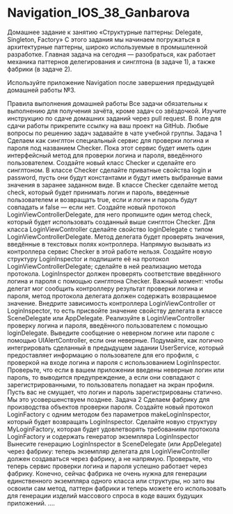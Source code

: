 # Navigation_IOS_38_Ganbarova
Домашнее задание к занятию «Структурные паттерны: Delegate, Singleton, Factory»
С этого задания мы начинаем погружаться в архитектурные паттерны, широко используемые в промышленной разработке. Главная задача на сегодня — разобраться, как работает механика паттернов делегирования и синглтона (в задаче 1), а также фабрики (в задаче 2).

Используйте приложение Navigation после завершения предыдущей домашней работы №3.

Правила выполнения домашней работы
Все задачи обязательны к выполнению для получения зачёта, кроме задач со звёздочкой.
Изучите инструкцию по сдаче домашних заданий через pull request. В поле для сдачи работы прикрепите ссылку на ваш проект на GitHub.
Любые вопросы по решению задач задавайте в чате учебной группы.
Задача 1
Сделаем как синглтон специальный сервис для проверки логина и пароля под названием Checker. Пока этот сервис будет иметь один интерфейсный метод для проверки логина и пароля, введённого пользователем.
Создайте новый класс Checker и сделайте его синглтоном.
В классе Checker сделайте приватные свойства login и password, пусть они будут константами и будут иметь выбранные вами значения в заранее заданном виде.
В классе Checker сделайте метод check, который будет принимать логин и пароль, введенные пользователем и возвращать true, если и логин и пароль будут совпадать и false — если нет.
Создайте новый протокол LoginViewControllerDelegate, для него пропишите один метод check, который будет использовать созданный выше синглтон Checker.
Для класса LoginViewController сделайте свойство loginDelegate с типом LoginViewControllerDelegate. Метод делегата будет проверять значения, введённые в текстовых полях контроллера. Напрямую вызывать из контроллера сервис Checker в этой работе нельзя.
Создайте новую структуру LoginInspector и подпишите её на протокол LoginViewControllerDelegate; сделайте в ней реализацию метода протокола. LoginInspector должен проверять соответствие введённого логина и пароля с помощью синглтона Checker. Важный момент: чтобы делегат мог сообщить контроллеру результат проверки логина и пароля, метод протокола делегата должен содержать возвращаемое значение.
Внедрите зависимость контроллера LoginViewController от LoginInspector, то есть присвойте значение свойству делегата в классе SceneDelegate или AppDelegate.
Реализуйте в LoginViewController проверку логина и пароля, введённого пользователем с помощью loginDelegate. Выведите сообщение о неверном логине или пароле с помощью UIAlertController, если они неверные. Подумайте, как логично интегрировать сделанный в предыдущем задании UserService, который предоставляет информацию о пользователе для его профиля, c проверкой на входе логина и пароля c использованием LoginInspector.
Проверьте, что если в вашем приложении введены неверные логин или пароль, то выводится предупреждение, а если они совпадают с зарегистрированными, то пользователь попадает на экран профиля. Пусть вас не смущает, что логин и пароль зарегистрированы статично. Мы это усовершенствуем позднее.
Задача 2
Сделаем фабрику для производства объектов проверки пароля.
Создайте новый протокол LoginFactory с одним методом без параметров makeLoginInspector, который будет возвращать LoginInspector.
Сделайте новую структуру MyLoginFactory, которая будет удовлетворять требованиям протокола LoginFactory и содержать генератор экземпляра LoginInspector
Вынесите генерацию LoginInspector в SceneDelegate (или AppDelegate) через фабрику: теперь экземпляр делегата для LoginViewController должен создаваться через фабрику, а не напрямую.
Проверьте, что теперь сервис проверки логина и пароля успешно работает через фабрику. Конечно, сейчас фабрика не очень нужна для генерации единственного экземпляра одного класса или структуры, но зато вы освоили сам метод, паттерн фабрики и теперь можете его использовать для генерации изделий массового спроса в коде ваших будущих приложений.
....
